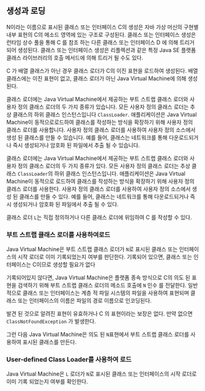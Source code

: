 ## 생성과 로딩

N이라는 이름으로 표시된 클래스 또는 인터페이스 C의 생성은 자바 가상 머신의 구현별 내부 표현의 C의  메소드 영역에 있는 구조로 구성된다. 클래스 또는 인터페이스 생성은 런타임 상수 풀을 통해 C 를 참조 하는 다른 클래스 또는 인터페이스 D 에 의해 트리거되어 생성된다. 클래스 또는 인터페이스 생성은 리플렉션과 같은 특정 Java SE 플랫폼 클래스 라이브러리의 호출 메서드에 의해 트리거 될 수도 있다.

C 가 배열 클래스가 아닌 경우 클래스 로더가 C의 이진 표현을 로드하여 생성된다. 배열 클래스에는 이진 표현이 없고, 클래스 로더가 아닌 Java Virtual Machine에 의해 생성된다.

클래스 로더에는 Java Virtual Machine에서 제공하는 부트 스트랩 클래스 로더와 사용자 정의 클래스 로더의 두 가지 종류가 있습니다. 모든 사용자 정의 클래스 로더는 추상 클래스의 하위 클래스 인스턴스입니다 `ClassLoader`. 애플리케이션은 Java Virtual Machine이 동적으로로드하여 클래스를 작성하는 방식을 확장하기 위해 사용자 정의 클래스 로더를 사용합니다. 사용자 정의 클래스 로더를 사용하여 사용자 정의 소스에서 생성 된 클래스를 만들 수 있습니다. 예를 들어, 클래스는 네트워크를 통해 다운로드되거나 즉시 생성되거나 암호화 된 파일에서 추출 될 수 있습니다.

클래스 로더에는 Java Virtual Machine에서 제공하는 부트 스트랩 클래스 로더와 사용자 정의 클래스 로더의 두 가지 종류가 있다. 모든 사용자 정의 클래스 로더는 추상 클래스 `ClassLoader`의 하위 클래스 인스턴스입니다. 애플리케이션은 Java Virtual Machine이 동적으로 로드하여 클래스를 작성하는 방식을 확장하기 위해 사용자 정의 클래스 로더를 사용한다. 사용자 정의 클래스 로더를 사용하여 사용자 정의 소스에서 생성 된 클래스를 만들 수 있다. 예를 들어, 클래스는 네트워크를 통해 다운로드되거나 즉시 생성되거나 암호화 된 파일에서 추출 될 수 있다.

클래스 로더 `L`는 직접 정의하거나 다른 클래스 로더에 위임하여 C 를 작성할 수 있다.

### 부트 스트랩 클래스 로더를 사용하여로드

Java Virtual Machine은 부트 스트랩 클래스 로더가  `N`로 표시된 클래스 또는 인터페이스의 시작 로더로 이미 기록되었는지 여부를 판단한다. 기록되어 있으면, 클래스 또는 인터페이스는 C이므로 생성할 필요가 없다

기록되어있지 않다면, Java Virtual Machine은 플랫폼 종속 방식으로 C의 의도 된 표현을 검색하기 위해 부트 스트랩 클래스 로더의 메소드 호출에 `N` 인수 를 전달한다. 일반적으로 클래스 또는 인터페이스는 계층 적 파일 시스템의 파일을 사용하여 표현되며 클래스 또는 인터페이스의 이름은 파일의 경로 이름으로 인코딩된다.

발견 된 것으로 알려진 표현이 유효하거나 C 의 표현이라는 보장은 없다. 만약 없으면 `ClassNotFoundException` 가 발생한다.

그런 다음 Java Virtual Machine은 의도 된  `N`표현에서 부트 스트랩 클래스 로더를 사용하여 표시된 클래스를 만든다. 

### User-defined Class Loader를 사용하여 로드

Java Virtual Machine은  `L` 로더가 `N`로 표시된 클래스 또는 인터페이스의 시작 로더로 이미 기록 되었는지 여부를 확인한다.